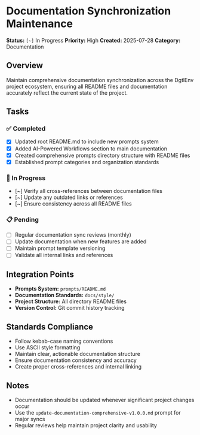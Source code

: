 # Documentation Synchronization Maintenance

**Status:** `[~]` In Progress
**Priority:** High
**Created:** 2025-07-28
**Category:** Documentation

## Overview
Maintain comprehensive documentation synchronization across the DgtlEnv project ecosystem, ensuring all README files and documentation accurately reflect the current state of the project.

## Tasks

### ✅ Completed
- [x] Updated root README.md to include new prompts system
- [x] Added AI-Powered Workflows section to main documentation
- [x] Created comprehensive prompts directory structure with README files
- [x] Established prompt categories and organization standards

### 🔄 In Progress
- [~] Verify all cross-references between documentation files
- [~] Update any outdated links or references
- [~] Ensure consistency across all README files

### 📋 Pending
- [ ] Regular documentation sync reviews (monthly)
- [ ] Update documentation when new features are added
- [ ] Maintain prompt template versioning
- [ ] Validate all internal links and references

## Integration Points
- **Prompts System:** `prompts/README.md`
- **Documentation Standards:** `docs/style/`
- **Project Structure:** All directory README files
- **Version Control:** Git commit history tracking

## Standards Compliance
- Follow kebab-case naming conventions
- Use ASCII style formatting
- Maintain clear, actionable documentation structure
- Ensure documentation consistency and accuracy
- Create proper cross-references and internal linking

## Notes
- Documentation should be updated whenever significant project changes occur
- Use the `update-documentation-comprehensive-v1.0.0.md` prompt for major syncs
- Regular reviews help maintain project clarity and usability
